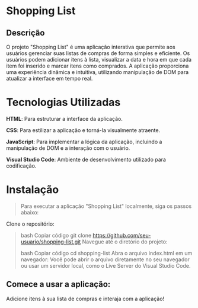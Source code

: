 # Shopping List
## Descrição
O projeto "Shopping List" é uma aplicação interativa que permite aos usuários gerenciar suas listas de compras de forma simples e eficiente. Os usuários podem adicionar itens à lista, visualizar a data e hora em que cada item foi inserido e marcar itens como comprados. A aplicação proporciona uma experiência dinâmica e intuitiva, utilizando manipulação de DOM para atualizar a interface em tempo real.

# Tecnologias Utilizadas
**HTML**: Para estruturar a interface da aplicação.

**CSS**: Para estilizar a aplicação e torná-la visualmente atraente.

**JavaScript**: Para implementar a lógica da aplicação, incluindo a manipulação de DOM e a interação com o usuário.

**Visual Studio Code**: Ambiente de desenvolvimento utilizado para codificação.

# Instalação
>Para executar a aplicação "Shopping List" localmente, siga os passos abaixo:

Clone o repositório:

>bash
>Copiar código
>git clone https://github.com/seu-usuario/shopping-list.git
>Navegue até o diretório do projeto:
>
>bash
>Copiar código
>cd shopping-list
>Abra o arquivo index.html em um navegador:
>Você pode abrir o arquivo diretamente no seu navegador ou usar um servidor local, como o Live Server do Visual Studio Code.

## Comece a usar a aplicação:
Adicione itens à sua lista de compras e interaja com a aplicação!
